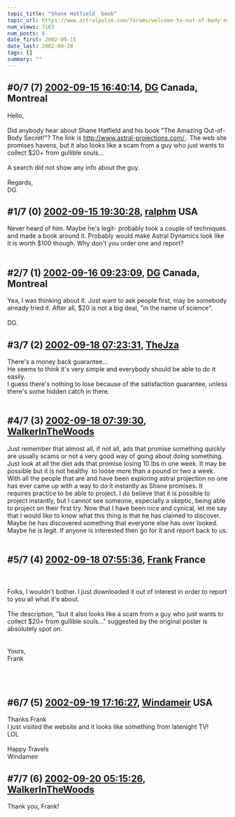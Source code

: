 ```yaml
---
topic_title: "Shane Hatfield  book"
topic_url: https://www.astralpulse.com/forums/welcome-to-out-of-body-experiences!/shane-hatfield-book
num_views: 3163
num_posts: 8
date_first: 2002-09-15
date_last: 2002-09-20
tags: []
summary: ""
---
```


## \#0/7 (7) [2002-09-15 16:40:14](https://www.astralpulse.com/forums/index.php?msg=117664), [DG](https://www.astralpulse.com/forums/profile/?u=399) Canada, Montreal ##
<section>
Hello,
<br>
<br>
Did anybody hear about Shane Hatfield and his book "The Amazing Out-of-Body Secret!"? The link is
<a class="bbc_link" href="http://www.astral-projections.com/" rel="noopener" target="_blank">
 http://www.astral-projections.com/
</a>
. The web site promises havens, but it also looks like a scam from a guy who just wants to collect $20+ from gullible souls...
<br>
<br>
A search did not show any info about the guy.
<br>
<br>
Regards,
<br>
DG.
<br>
</section>

## \#1/7 (0) [2002-09-15 19:30:28](https://www.astralpulse.com/forums/index.php?msg=12584), [ralphm](https://www.astralpulse.com/forums/profile/?u=488) USA ##
<section>
Never heard of him. Maybe he's legit- probably took a couple of techniques and made a book around it. Probably would make Astral Dynamics look like it is worth $100 though. Why don't you order one and report?
<br>
<br>
</section>

## \#2/7 (1) [2002-09-16 09:23:09](https://www.astralpulse.com/forums/index.php?msg=12640), [DG](https://www.astralpulse.com/forums/profile/?u=399) Canada, Montreal ##
<section>
Yea, I was thinking about it. Just want to ask people first, may be somebody already tried it. After all, $20 is not a big deal, "in the name of science".
<br>
<br>
DG.
<br>
</section>

## \#3/7 (2) [2002-09-18 07:23:31](https://www.astralpulse.com/forums/index.php?msg=12800), [TheJza](https://www.astralpulse.com/forums/profile/?u=218)  ##
<section>
There's a money back guarantee...
<br>
He seems to think it's very simple and everybody should be able to do it easily.
<br>
I guess there's nothing to lose because of the satisfaction guarantee, unless there's some hidden catch in there.
<br>
<br>
</section>

## \#4/7 (3) [2002-09-18 07:39:30](https://www.astralpulse.com/forums/index.php?msg=12802), [WalkerInTheWoods](https://www.astralpulse.com/forums/profile/?u=404)  ##
<section>
Just remember that almost all, if not all, ads that promise something quickly are usually scams or not a very good way of going about doing something. Just look at all the diet ads that promise losing 10 lbs in one week. It may be possible but it is not healthy  to loose more than a pound or two a week. With all the people that are and have been exploring astral projection no one has ever came up with a way to do it instantly as Shane promises. It requires practice to be able to project. I do believe that it is possible to project instantly, but I cannot see someone, especially a skeptic, being able to project on their first try. Now that I have been nice and cynical, let me say that I would like to know what this thing is that he has claimed to discover. Maybe he has discovered something that everyone else has over looked. Maybe he is legit. If anyone is interested then go for it and report back to us.
<br>
<br>
</section>

## \#5/7 (4) [2002-09-18 07:55:36](https://www.astralpulse.com/forums/index.php?msg=12804), [Frank](https://www.astralpulse.com/forums/profile/?u=359) France ##
<section>
<br>
<br>
Folks, I wouldn't bother. I just downloaded it out of interest in order to report to you all what it's about.
<br>
<br>
The description, "but it also looks like a scam from a guy who just wants to collect $20+ from gullible souls..." suggested by the original poster is absolutely spot on.
<br>
<br>
<br>
Yours,
<br>
Frank
<br>
<br>
<br>
<br>
</section>

## \#6/7 (5) [2002-09-19 17:16:27](https://www.astralpulse.com/forums/index.php?msg=12907), [Windameir](https://www.astralpulse.com/forums/profile/?u=815) USA ##
<section>
Thanks Frank
<br>
I just visited the website and it looks like something from latenight TV!
<br>
LOL
<br>
<br>
Happy Travels
<br>
Windameir
</section>

## \#7/7 (6) [2002-09-20 05:15:26](https://www.astralpulse.com/forums/index.php?msg=12951), [WalkerInTheWoods](https://www.astralpulse.com/forums/profile/?u=404)  ##
<section>
Thank you, Frank!
<br>
<br>
</section>